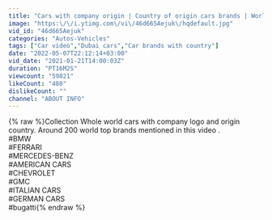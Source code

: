 ```yaml
---
title: "Cars with company origin | Country of origin cars brands | World top 200 cars brands | All cars 2021"
image: "https:\/\/i.ytimg.com\/vi\/46d665Aejuk\/hqdefault.jpg"
vid_id: "46d665Aejuk"
categories: "Autos-Vehicles"
tags: ["Car video","Dubai cars","Car brands with country"]
date: "2022-05-07T22:12:14+03:00"
vid_date: "2021-01-21T14:00:03Z"
duration: "PT16M2S"
viewcount: "59821"
likeCount: "480"
dislikeCount: ""
channel: "ABOUT INFO"
---
```

{% raw %}Collection Whole world cars with company logo and origin country.  Around 200 world top brands mentioned in this video . <br />#BMW<br />#FERRARI <br />#MERCEDES-BENZ <br />#AMERICAN CARS<br />#CHEVROLET <br />#GMC<br />#ITALIAN CARS<br />#GERMAN CARS<br />#bugatti{% endraw %}
